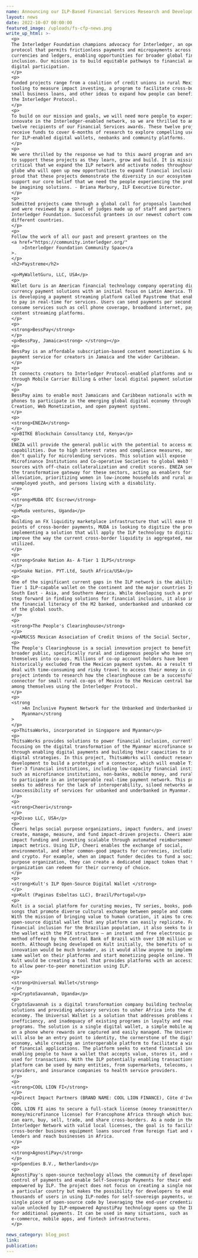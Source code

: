 ```yaml
---
name: Announcing our ILP-Based Financial Services Research and Development Grants
layout: news
date: 2022-10-07 00:00:00
featured_image: /uploads/fs-cfp-news.png
write_up_html: >-
  <p>
  The Interledger Foundation champions advocacy for Interledger, an open
  protocol that permits frictionless payments and micropayments across
  currencies and ledgers, enabling opportunities for broader global financial
  inclusion. Our mission is to build equitable pathways to financial access and
  digital participation.
  </p>
  <p>
  Funded projects range from a coalition of credit unions in rural Mexico,
  tooling to measure impact investing, a program to facilitate cross-border
  small business loans, and other ideas to expand how people can benefit from
  the Interledger Protocol.
  </p>
  <p>
  To build on our mission and goals, we will need more people to experiment and
  innovate in the Interledger-enabled network, so we are thrilled to announce
  twelve recipients of our Financial Services awards. These twelve projects will
  receive funds to cover 6-months of research to explore compelling use cases
  for ILP-enabled digital wallets, neobanks and community platforms.
  </p>
  <p>
  We were thrilled by the response we had to this award program and are excited
  to support these projects as they learn, grow and build. It is mission
  critical that we expand the ILP network and activate nodes throughout the
  globe who will open up new opportunities to expand financial inclusion. I am
  proud that these projects demonstrate the diversity in our ecosystem and
  support our core belief that we need the people experiencing the problems to
  be imagining solutions. - Briana Marbury, ILF Executive Director.
  </p>
  <p>
  Submitted projects came through a global call for proposals launched in June
  and were reviewed by a panel of judges made up of staff and partners of the
  Interledger Foundation. Successful grantees in our newest cohort come from ten
  different countries.
  </p>
  <p>
  Follow the work of all our past and present grantees on the
  <a href="https://community.interledger.org/"
      >Interledger Foundation Community Space</a
  >.
  </p>
  <h2>Paystreme</h2>

  <p>MyWalletGuru, LLC, USA</p>
  <p>
  Wallet Guru is an American financial technology company operating digital
  currency payment solutions with an initial focus on Latin America. The company
  is developing a payment streaming platform called Paystreme that enables users
  to pay in real-time for services. Users can send payments per second as they
  consume services such as cell phone coverage, broadband internet, pay TV, and
  content streaming platforms.
  </p>
  <p>
  <strong>BessPay</strong>
  </p>
  <p>BessPay, Jamaica<strong> </strong></p>
  <p>
  BessPay is an affordable subscription-based content monetization & hassle-free
  payment service for creators in Jamaica and the wider Caribbean.
  </p>
  <p>
  It connects creators to Interledger Protocol-enabled platforms and services
  through Mobile Carrier Billing & other local digital payment solutions.
  </p>
  <p>
  BessPay aims to enable most Jamaicans and Caribbean nationals with mobile
  phones to participate in the emerging global digital economy through Content
  Creation, Web Monetization, and open payment systems.
  </p>
  <p>
  <strong>ENEZA</strong>
  </p>
  <p>BITKE Blockchain Consultancy Ltd, Kenya</p>
  <p>
  ENEZA will provide the general public with the potential to access microcredit
  capabilities. Due to high interest rates and compliance measures, most people
  don’t qualify for microlending services. This solution will expose
  Microfinance Institutions and Co-operative Societies to global Web3 lending
  sources with off-chain collateralization and credit scores. ENEZA seeks to be
  the transformative gateway for these sectors, acting as enablers for poverty
  alleviation, prioritizing women in low-income households and rural areas,
  unemployed youth, and persons living with a disability.
  </p>
  <p>
  <strong>MUDA OTC Escrow</strong>
  </p>
  <p>Muda ventures, Uganda</p>
  <p>
  Building an FX liquidity marketplace infrastructure that will ease the pain
  points of cross-border payments, MUDA is looking to digitize the process by
  implementing a solution that will apply the ILP technology to digitize and
  improve the way the current cross-border liquidity is aggregated, managed, and
  utilized.
  </p>
  <p>
  <strong>Snake Nation As- A-Tier 1 ILPS</strong>
  </p>
  <p>Snake Nation. PYT.Ltd, South Africa/USA</p>
  <p>
  One of the significant current gaps in the ILP network is the ability to use a
  Tier 1 ILP-capable wallet on the continent and the major countries In Europe,
  South East - Asia, and Southern America. While developing such a protocol is a
  step forward in finding solutions for financial inclusion, it also increases
  the financial literacy of the M2 banked, underbanked and unbanked communities
  of the global south.
  </p>
  <p>
  <strong>The People's Clearinghouse</strong>
  </p>
  <p>AMUCSS Mexican Association of Credit Unions of the Social Sector, Mexico</p>
  <p>
  The People's Clearinghouse is a social innovation project to benefit the
  broader public, specifically rural and indigenous people who have organized
  themselves into co-ops. Millions of co-op account holders have been
  historically excluded from the Mexican payment system. As a result they must
  deal with time-consuming and risky travel to access their money in cash. This
  project intends to research how the clearinghouse can be a successful
  connector for small rural co-ops of Mexico to the Mexican central bank and
  among themselves using the Interledger Protocol.
  </p>
  <p>
  <strong
      >An Inclusive Payment Network for the Unbanked and Underbanked in
      Myanmar</strong
  >
  </p>
  <p>ThitsaWorks, incorporated in Singapore and Myanmar</p>
  <p>
  ThitsaWorks provides solutions to power financial inclusion, currently
  focusing on the digital transformation of the Myanmar microfinance sector
  through enabling digital payments and building their capacities to implement
  digital strategies. In this project, ThitsaWorks will conduct research and
  development to build a prototype of a connector, which will enable Tier-2 and
  Tier-3 financial institutions, including low-capacity financial institutions
  such as microfinance institutions, non-banks, mobile money, and rural banks,
  to participate in an interoperable real-time payment network. This project
  seeks to address for the lack of interoperability, siloed networks and
  inaccessibility of services for unbanked and underbanked in Myanmar.
  </p>
  <p>
  <strong>Cheeri</strong>
  </p>
  <p>Divao LLC, USA</p>
  <p>
  Cheeri helps social purpose organizations, impact funders, and investors
  create, manage, measure, and fund impact-driven projects. Cheeri aims to make
  impact funding and investing scalable through automated reimbursement based on
  impact metrics. Using ILP, Cheeri enables the exchange of social,
  environmental, and other common-good impacts for currencies, including fiat
  and crypto. For example, when an impact funder decides to fund a social
  purpose organization, they can create a dedicated impact token that the funded
  organization can redeem for their currency of choice.
  </p>
  <p>
  <strong>Kult's ILP Open-Source Digital Wallet </strong>
  </p>
  <p>Kult (Paginas Esbeltas LLC), Brazil/Portugal</p>
  <p>
  Kult is a social platform for curating movies, TV series, books, podcasts, and
  songs that promote diverse cultural exchange between people and communities.
  With the mission of bringing value to human curation, it aims to create an
  open-source digital wallet that any platform can easily replicate. Focusing on
  financial inclusion for the Brazilian population, it also seeks to integrate
  the wallet with the PIX structure – an instant and free electronic payment
  method offered by the Central Bank of Brazil with over 130 million users per
  month. Although being developed on Kult initially, the benefits of such
  innovation would be much broader, as it would allow anyone to implement the
  same wallet on their platforms and start monetizing people online. Therefore,
  Kult would be creating a tool that provides platforms with an accessible way
  to allow peer-to-peer monetization using ILP.
  </p>
  <p>
  <strong>Universal Wallet</strong>
  </p>
  <p>CryptoSavannah, Uganda</p>
  <p>
  CryptoSavannah is a digital transformation company building technology
  solutions and providing advisory services to usher Africa into the digital
  economy. The Universal Wallet is a solution that addresses problems of delays,
  inefficiency, and inadequacy of existing programs in loyalty and rewards
  programs. The solution is a single digital wallet, a simple mobile application
  on a phone where rewards are captured and easily managed. The Universal Wallet
  will also be an entry point to identity, the cornerstone of the digital
  economy, while creating an interoperable platform to facilitate a wide range
  of financial applications. The platform seeks to extend financial inclusion by
  enabling people to have a wallet that accepts value, stores it, and can be
  used for transactions. With the ILP potentially enabling transactions, the
  platform can be used by many entities, from supermarkets, telecoms, utility
  providers, and insurance companies to health service providers.
  </p>
  <p>
  <strong>COOL LION FI</strong>
  </p>
  <p>Direct Impact Partners (BRAND NAME: COOL LION FINANCE), Côte d'Ivoire</p>
  <p>
  COOL LION FI aims to secure a full-stack license (money transmitter/electronic
  money/microfinance license) for Francophone Africa through which businesses
  can earn, buy, sell, trade, and share cross-borders. As a node in the
  Interledger Network with valid local licenses, the goal is to facilitate
  cross-border business equipment loans sourced from foreign fiat and crypto
  lenders and reach businesses in Africa.
  </p>
  <p>
  <strong>AgnostiPay</strong>
  </p>
  <p>Spendies B.V., Netherlands</p>
  <p>
  AgnostiPay's open-source technology allows the community of developers to take
  control of payments and enable Self-Sovereign Payments for their end-users -
  empowered by ILP. The project does not focus on creating a single node within
  a particular country but makes the possibility for developers to enable
  thousands of users in using ILP-nodes for self-sovereign payments, using a
  single piece of open-source code by leveraging the end-user credentials. The
  value unlocked by ILP-empowered AgnostiPay technology opens up the ILP network
  for additional payments. It can be used in many situations, such as
  e-commerce, mobile apps, and fintech infrastructures.
  </p>

news_category: blog_post
link:
publication:
---
```


